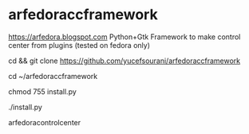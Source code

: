 # arfedoraccframework
https://arfedora.blogspot.com
Python+Gtk Framework to make control center from plugins (tested on fedora only)

cd && git clone https://github.com/yucefsourani/arfedoraccframework

cd ~/arfedoraccframework

chmod 755 install.py

./install.py

arfedoracontrolcenter
